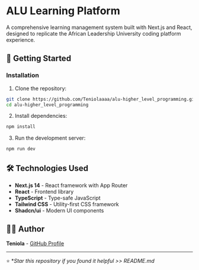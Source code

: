 # ALU Learning Platform

A comprehensive learning management system built with Next.js and React, designed to replicate the African Leadership University coding platform experience.

## 🚀 Getting Started

### Installation

1. Clone the repository:
```bash
git clone https://github.com/Teniolaaaa/alu-higher_level_programming.git
cd alu-higher_level_programming
```

2. Install dependencies:
```bash
npm install
```

3. Run the development server:
```bash
npm run dev
``` 
## 🛠️ Technologies Used

- **Next.js 14** - React framework with App Router
- **React** - Frontend library
- **TypeScript** - Type-safe JavaScript
- **Tailwind CSS** - Utility-first CSS framework
- **Shadcn/ui** - Modern UI components

## 👨‍💻 Author

**Teniola** - [GitHub Profile](https://github.com/Teniolaaaa)

---

⭐ **Star this repository if you found it helpful >> README.md*
